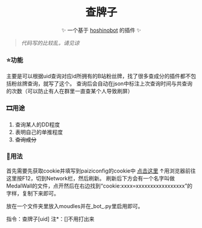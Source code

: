 <div align='center'>

  # 查牌子
  
  
  ✨ 一个基于 [hoshinobot](https://github.com/Ice-Cirno/HoshinoBot) 的插件 ✨
  
</div>

> *代码写的比较乱，请见谅*
### ⭐功能

主要是可以根据uid查询对应id所拥有的B站粉丝牌，找了很多查成分的插件都不包括粉丝牌查询，就写了这个。
查询后会自动在json中标注上次查询时间与共查询的次数（可以防止有人在群里一直查某个人导致刷屏）

### 🎞用途

1. 查询某人的DD程度
2. 表明自己的单推程度
3. ~~查询成分~~

### 📕用法
首先需要先获取cookie并填写到paiziconfig的cookie中
[点击这里](https://api.live.bilibili.com/xlive/web-ucenter/user/MedalWall?target_id=2)
↑用浏览器前往这里按F12，切到Network栏，然后刷新。
刷新后下方会有一个名字叫做MedalWall的文件，点开然后在右边找到“cookie:xxxx=xxxxxxxxxxxxxxxxx”的字样，复制下来即可。

放在一个文件夹里放入moudles并在_bot_.py里启用即可。

指令：查牌子[uid]
注*：[]不用打出来
